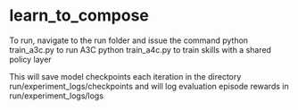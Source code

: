 # learn_to_compose
To run, navigate to the run folder and issue the command
python train_a3c.py to run A3C 
python train_a4c.py to train skills with a shared policy layer

This will save model checkpoints each iteration in the directory run/experiment_logs/checkpoints
and will log evaluation episode rewards in run/experiment_logs/logs
